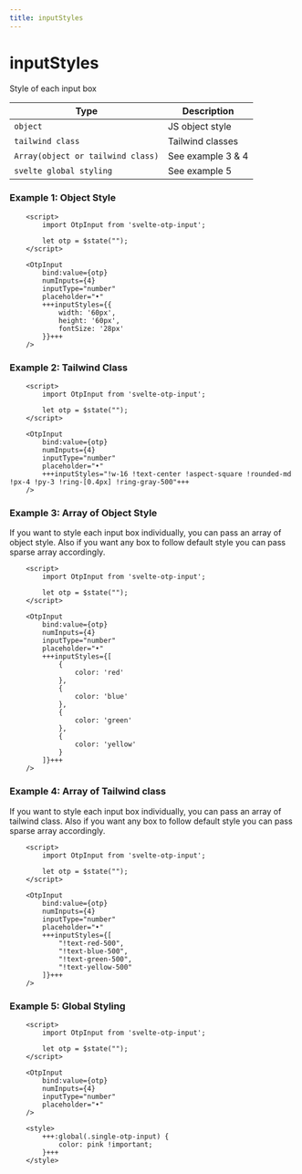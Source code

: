 ```yaml
---
title: inputStyles
---
```


# inputStyles
Style of each input box

| Type                              | Description       |
|-----------------------------------|-------------------|
| `object`                          | JS object style   |
| `tailwind class`                  | Tailwind classes  |
| `Array(object or tailwind class)` | See example 3 & 4 |
| `svelte global styling`           | See example 5     |

### Example 1: Object Style
```svelte
	<script>
		import OtpInput from 'svelte-otp-input';
	
		let otp = $state("");
	</script>

	<OtpInput
		bind:value={otp}
		numInputs={4}
		inputType="number"
		placeholder="•"
		+++inputStyles={{
			width: '60px',
			height: '60px',
			fontSize: '28px'
		}}+++
	/>
```

### Example 2: Tailwind Class
```svelte
    <script>
        import OtpInput from 'svelte-otp-input';
    
        let otp = $state("");
    </script>
    
    <OtpInput
        bind:value={otp}
        numInputs={4}
        inputType="number"
        placeholder="•"
        +++inputStyles="!w-16 !text-center !aspect-square !rounded-md !px-4 !py-3 !ring-[0.4px] !ring-gray-500"+++
    />
```

### Example 3: Array of Object Style

If you want to style each input box individually, you can pass an array of object style. Also if you want any box to follow default style you can pass sparse array accordingly.

```svelte
	<script>
		import OtpInput from 'svelte-otp-input';
	
		let otp = $state("");
	</script>

	<OtpInput
		bind:value={otp}
		numInputs={4}
		inputType="number"
		placeholder="•"
		+++inputStyles={[
            {
                color: 'red'
            },
            {
                color: 'blue'
            },
            {
                color: 'green'
            },
            {
                color: 'yellow'
            }
		]}+++
	/>
```

### Example 4: Array of Tailwind class

If you want to style each input box individually, you can pass an array of tailwind class. Also if you want any box to follow default style you can pass sparse array accordingly.

```svelte
	<script>
		import OtpInput from 'svelte-otp-input';
	
		let otp = $state("");
	</script>

	<OtpInput
		bind:value={otp}
		numInputs={4}
		inputType="number"
		placeholder="•"
		+++inputStyles={[
            "!text-red-500",
            "!text-blue-500",
            "!text-green-500",
            "!text-yellow-500"
		]}+++
	/>
```

### Example 5: Global Styling
```svelte
	<script>
		import OtpInput from 'svelte-otp-input';
	
		let otp = $state("");
	</script>

	<OtpInput
		bind:value={otp}
		numInputs={4}
		inputType="number"
		placeholder="•"
	/>
	
	<style>
		+++:global(.single-otp-input) {
			color: pink !important;
		}+++
	</style>
```